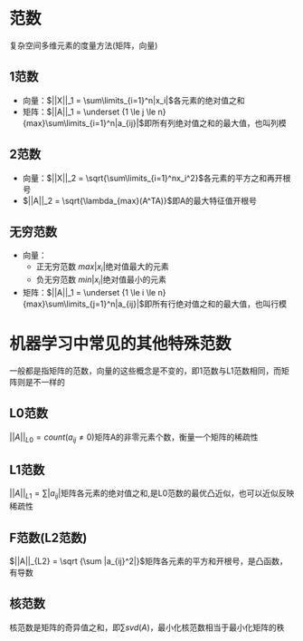 # 范数
复杂空间多维元素的度量方法(矩阵，向量)

## 1范数
* 向量：$||X||_1 =  \sum\limits_{i=1}^n|x_i|$各元素的绝对值之和
* 矩阵：$||A||_1 = \underset {1 \le j \le n}{max}\sum\limits_{i=1}^n|a_{ij}|$即所有列绝对值之和的最大值，也叫列模
## 2范数
* 向量：$||X||_2 =  \sqrt{\sum\limits_{i=1}^nx_i^2}$各元素的平方之和再开根号
* $||A||_2 = \sqrt{\lambda_{max}(A^TA)}$即A的最大特征值开根号 
## 无穷范数
* 向量：
  * 正无穷范数 $max|x_i|$绝对值最大的元素
  * 负无穷范数 $min|x_i|$绝对值最小的元素
* 矩阵：$||A||_1 = \underset {1 \le i \le n}{max}\sum\limits_{j=1}^n|a_{ij}|$即所有行绝对值之和的最大值，也叫行模
# 机器学习中常见的其他特殊范数
一般都是指矩阵的范数，向量的这些概念是不变的，即1范数与L1范数相同，而矩阵则是不一样的
## L0范数
$||A||_{L0} = count(a_{ij} \neq 0)$矩阵A的非零元素个数，衡量一个矩阵的稀疏性
## L1范数
$||A||_{L1} = \sum |a_{ij}|$矩阵各元素的绝对值之和,是L0范数的最优凸近似，也可以近似反映稀疏性
## F范数(L2范数) 
$||A||_{L2} = \sqrt {\sum |a_{ij}^2|}$矩阵各元素的平方和开根号，是凸函数，有导数
## 核范数
核范数是矩阵的奇异值之和，即$\sum svd(A)$，最小化核范数相当于最小化矩阵的秩